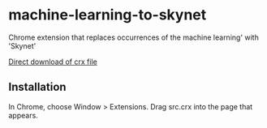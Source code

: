 machine-learning-to-skynet
=============

Chrome extension that replaces occurrences of the machine learning' with 'Skynet'

[Direct download of crx file](https://github.com/scottsb/ml-to-skynet/blob/master/src.crx?raw=true)

Installation
------------

In Chrome, choose Window > Extensions.  Drag src.crx into the page that appears.
